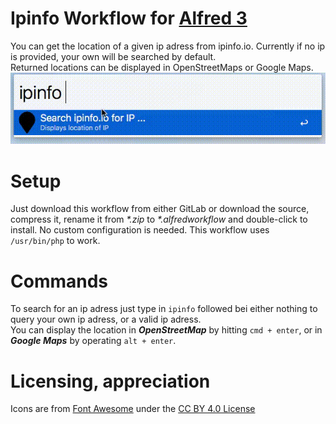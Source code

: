 
# Ipinfo Workflow for [Alfred 3](https://www.alfredapp.com)
You can get the location of a given ip adress from ipinfo.io. Currently if no ip is provided, your own will be searched by default.  
Returned locations can be displayed in OpenStreetMaps or Google Maps.  
![workflow gif](workflow.gif)
# Setup
Just download this workflow from either GitLab or download the source, compress it, rename it from _\*.zip_ to _\*.alfredworkflow_ and double-click to install. No custom configuration is needed. This workflow uses `/usr/bin/php` to work.
# Commands
To search for an ip adress just type in `ipinfo` followed bei either nothing to query your own ip adress, or a valid ip adress.   
You can display the location in _**OpenStreetMap**_ by hitting `cmd + enter`, or in _**Google Maps**_ by operating `alt + enter`.
# Licensing, appreciation
Icons are from [Font Awesome](https://fontawesome.com) under the [CC BY 4.0 License](https://creativecommons.org/licenses/by/4.0/)